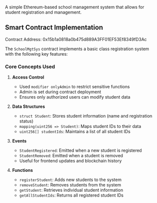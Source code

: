 A simple Ethereum-based school management system that allows for student registration and management.

## Smart Contract Implementation

Contract Address: 0x15b1a0818a0b475d889A3FF01EF53Ef8349fD3Ac

The `SchoolMgtSys` contract implements a basic class registration system with the following key features:

### Core Concepts Used

1. **Access Control**
   - Used `modifier onlyAdmin` to restrict sensitive functions
   - Admin is set during contract deployment
   - Ensures only authorized users can modify student data

2. **Data Structures**
   - `struct Student`: Stores student information (name and registration status)
   - `mapping(uint256 => Student)`: Maps student IDs to their data
   - `uint256[] studentIds`: Maintains a list of all student IDs

3. **Events**
   - `StudentRegistered`: Emitted when a new student is registered
   - `StudentRemoved`: Emitted when a student is removed
   - Useful for frontend updates and blockchain history

4. **Functions**
   - `registerStudent`: Adds new students to the system
   - `removeStudent`: Removes students from the system
   - `getStudent`: Retrieves individual student information
   - `getAllStudentIds`: Returns all registered student IDs